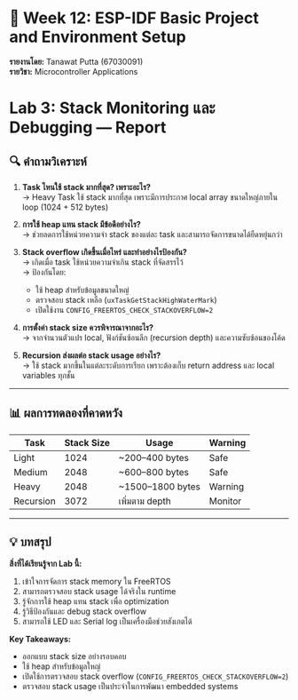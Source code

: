 # 🧠 Week 12: ESP-IDF Basic Project and Environment Setup  
**รายงานโดย:** Tanawat Putta (67030091)  
**รายวิชา:** Microcontroller Applications  

# Lab 3: Stack Monitoring และ Debugging — Report

## 🔍 คำถามวิเคราะห์

1. **Task ไหนใช้ stack มากที่สุด? เพราะอะไร?**  
   → Heavy Task ใช้ stack มากที่สุด เพราะมีการประกาศ local array ขนาดใหญ่ภายใน loop (1024 + 512 bytes)

2. **การใช้ heap แทน stack มีข้อดีอย่างไร?**  
   → ช่วยลดการใช้หน่วยความจำ stack ของแต่ละ task และสามารถจัดการขนาดได้ยืดหยุ่นกว่า

3. **Stack overflow เกิดขึ้นเมื่อไหร่ และทำอย่างไรป้องกัน?**  
   → เกิดเมื่อ task ใช้หน่วยความจำเกิน stack ที่จัดสรรไว้  
   → ป้องกันโดย:
   - ใช้ heap สำหรับข้อมูลขนาดใหญ่  
   - ตรวจสอบ stack เหลือ (`uxTaskGetStackHighWaterMark`)  
   - เปิดใช้งาน `CONFIG_FREERTOS_CHECK_STACKOVERFLOW=2`

4. **การตั้งค่า stack size ควรพิจารณาจากอะไร?**  
   → จากจำนวนตัวแปร local, ฟังก์ชันซ้อนลึก (recursion depth) และความซับซ้อนของโค้ด

5. **Recursion ส่งผลต่อ stack usage อย่างไร?**  
   → ใช้ stack มากขึ้นในแต่ละระดับการเรียก เพราะต้องเก็บ return address และ local variables ทุกชั้น

---

## 📊 ผลการทดลองที่คาดหวัง

| Task | Stack Size | Usage | Warning |
|------|------------|--------|---------|
| Light | 1024 | ~200–400 bytes | Safe |
| Medium | 2048 | ~600–800 bytes | Safe |
| Heavy | 2048 | ~1500–1800 bytes | Warning |
| Recursion | 3072 | เพิ่มตาม depth | Monitor |

---

## 💡 บทสรุป

**สิ่งที่ได้เรียนรู้จาก Lab นี้:**
1. เข้าใจการจัดการ stack memory ใน FreeRTOS  
2. สามารถตรวจสอบ stack usage ได้จริงใน runtime  
3. รู้จักการใช้ heap แทน stack เพื่อ optimization  
4. รู้วิธีป้องกันและ debug stack overflow  
5. สามารถใช้ LED และ Serial log เป็นเครื่องมือช่วยสังเกตได้

**Key Takeaways:**
- ออกแบบ stack size อย่างรอบคอบ  
- ใช้ heap สำหรับข้อมูลใหญ่  
- เปิดใช้การตรวจสอบ stack overflow (`CONFIG_FREERTOS_CHECK_STACKOVERFLOW=2`)  
- ตรวจสอบ stack usage เป็นประจำในการพัฒนา embedded systems
